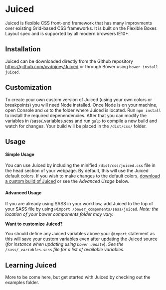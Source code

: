 # Juiced

Juiced is flexible CSS front-end framework that has many improvments over 
existing Grid-based CSS frameworks.  It is built on the Flexible Boxes
 Layout spec and is supported by all modern browsers IE10+.


## Installation

Juiced can be downloaded directly from the Github repository <https://github.com/ovdojoey/Juiced> or through Bower using `bower install juiced`.  


## Customization

To create your own custom version of Juiced (using your own colors or breakpoints) you will need Node installed.  Once Node is on your machine, open Console and `cd` to the folder where Juiced is located. Run `npm install` to install the required depenendencies.  After that you can modify the variables in /sass/_variables.scss and run `gulp` to compile a new build and watch for changes.  Your  build will be placed in the `/dist/css/` folder.

## Usage

#### Simple Usage
You can use Juiced by including the minified `/dist/css/juiced.css` file in the head section of your webpage.  By default, this will use the Juiced default colors.  If you wish to make changes to the default colors, [download a custom build of Juiced](https://www.juicedcss.com/download/) or see the *Advanced Usage* below.

#### Advanced Usage

If you are already using SASS in your workflow, add Juiced to the top of your SASS file by using `@import /bower_components/sass/juiced`. *Note: the location of your bower components folder may vary.*  

**Want to customize Juiced?** 

You should define any Juiced variables above your `@import` statement as this will save your custom variables even after updating the Juiced source (*for instance when updating using `bower update`*).  *See the `/sass/_variables.scss` file for a list of available variables.*

## Learning Juiced
More to be come here, but get started with Juiced by checking out the examples folder.